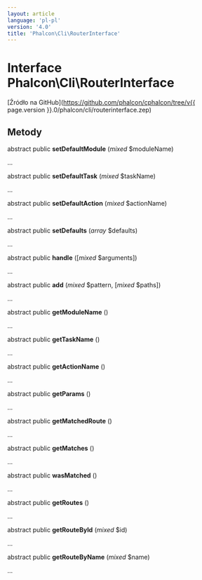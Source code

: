 ```yaml
---
layout: article
language: 'pl-pl'
version: '4.0'
title: 'Phalcon\Cli\RouterInterface'
---
```

# Interface **Phalcon\Cli\RouterInterface**

[Źródło na GitHub](https://github.com/phalcon/cphalcon/tree/v{{ page.version }}.0/phalcon/cli/routerinterface.zep)

## Metody

abstract public **setDefaultModule** (*mixed* $moduleName)

...

abstract public **setDefaultTask** (*mixed* $taskName)

...

abstract public **setDefaultAction** (*mixed* $actionName)

...

abstract public **setDefaults** (*array* $defaults)

...

abstract public **handle** ([*mixed* $arguments])

...

abstract public **add** (*mixed* $pattern, [*mixed* $paths])

...

abstract public **getModuleName** ()

...

abstract public **getTaskName** ()

...

abstract public **getActionName** ()

...

abstract public **getParams** ()

...

abstract public **getMatchedRoute** ()

...

abstract public **getMatches** ()

...

abstract public **wasMatched** ()

...

abstract public **getRoutes** ()

...

abstract public **getRouteById** (*mixed* $id)

...

abstract public **getRouteByName** (*mixed* $name)

...